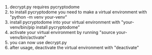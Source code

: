 1. decrypt.py requires pycryptodome
2. to install pycryptodome you need to make a virtual environment with "python -m venv your-venv"
3. install pycryptodome into your virtual environment with "your-venv/bin/pip install pycryptodome"
4. activate your virtual environment by running "source your-venv/bin/activate"
5. you can now use decrypt.py
6. after usage, deactivate the virtual environment with "deactivate"
